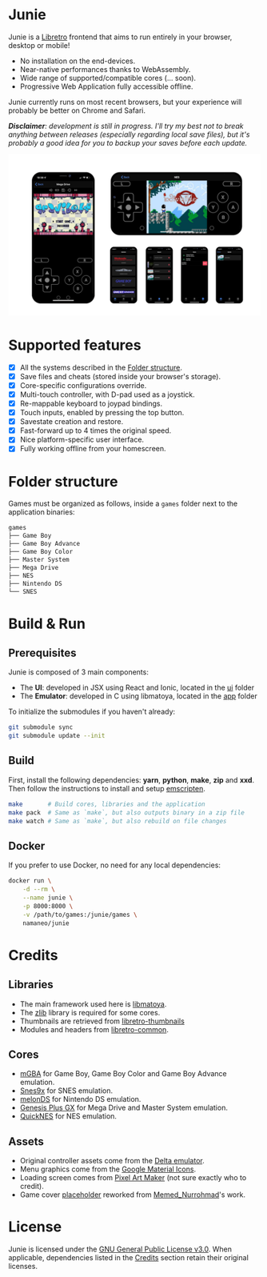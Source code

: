 # Junie

Junie is a [Libretro](https://www.libretro.com/index.php/home-2/) frontend that aims to run entirely in your browser, desktop or mobile!
* No installation on the end-devices.
* Near-native performances thanks to WebAssembly.
* Wide range of supported/compatible cores (... soon).
* Progressive Web Application fully accessible offline.

Junie currently runs on most recent browsers, but your experience will probably be better on Chrome and Safari.

***Disclaimer**: development is still in progress. I'll try my best not to break anything between releases (especially regarding local save files), but it's probably a good idea for you to backup your saves before each update.*

![](assets/showcase.png)

# Supported features

- [x] All the systems described in the [Folder structure](#folder-structure).
- [x] Save files and cheats (stored inside your browser's storage).
- [x] Core-specific configurations override.
- [x] Multi-touch controller, with D-pad used as a joystick.
- [x] Re-mappable keyboard to joypad bindings.
- [x] Touch inputs, enabled by pressing the top button.
- [x] Savestate creation and restore.
- [x] Fast-forward up to 4 times the original speed.
- [x] Nice platform-specific user interface.
- [x] Fully working offline from your homescreen.

# Folder structure

Games must be organized as follows, inside a `games` folder next to the application binaries:

```
games
├── Game Boy
├── Game Boy Advance
├── Game Boy Color
├── Master System
├── Mega Drive
├── NES
├── Nintendo DS
└── SNES
```

# Build & Run

## Prerequisites

Junie is composed of 3 main components:
* The **UI**: developed in JSX using React and Ionic, located in the [ui](ui) folder
* The **Emulator**: developed in C using libmatoya, located in the [app](app) folder

To initialize the submodules if you haven't already:

```bash
git submodule sync
git submodule update --init
```

## Build

First, install the following dependencies: **yarn**, **python**, **make**, **zip** and **xxd**. Then follow the instructions to install and setup [emscripten](https://emscripten.org/docs/getting_started/downloads.html).

```bash
make       # Build cores, libraries and the application
make pack  # Same as `make`, but also outputs binary in a zip file
make watch # Same as `make`, but also rebuild on file changes
```

## Docker

If you prefer to use Docker, no need for any local dependencies:

```bash
docker run \
    -d --rm \
    --name junie \
    -p 8000:8000 \
    -v /path/to/games:/junie/games \
    namaneo/junie
```

# Credits

## Libraries

- The main framework used here is [libmatoya](https://github.com/matoya/libmatoya).
- The [zlib](https://github.com/madler/zlib) library is required for some cores.
- Thumbnails are retrieved from [libretro-thumbnails](https://thumbnails.libretro.com/)
- Modules and headers from [libretro-common](https://github.com/libretro/libretro-common).

## Cores

- [mGBA](https://github.com/libretro/mgba) for Game Boy, Game Boy Color and Game Boy Advance emulation.
- [Snes9x](https://github.com/libretro/snes9x) for SNES emulation.
- [melonDS](https://github.com/libretro/melonDS) for Nintendo DS emulation.
- [Genesis Plus GX](https://github.com/libretro/Genesis-Plus-GX) for Mega Drive and Master System emulation.
- [QuickNES](https://github.com/libretro/QuickNES_Core) for NES emulation.

## Assets

- Original controller assets come from the [Delta emulator](https://github.com/rileytestut/Delta).
- Menu graphics come from the [Google Material Icons](https://fonts.google.com/icons).
- Loading screen comes from [Pixel Art Maker](http://pixelartmaker.com/art/8f6c49d5035cd32) (not sure exactly who to credit).
- Game cover [placeholder](https://pixabay.com/vectors/game-console-icon-video-play-2389215/) reworked from [Memed_Nurrohmad](https://pixabay.com/users/memed_nurrohmad-3307648/?tab=about)'s work.

# License

Junie is licensed under the [GNU General Public License v3.0](https://github.com/Namaneo/Junie/blob/main/LICENSE.md). When applicable, dependencies listed in the [Credits](#credits) section retain their original licenses.

